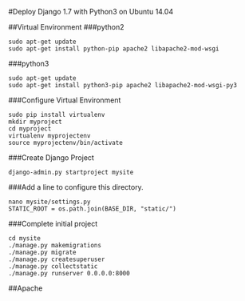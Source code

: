 #Deploy Django 1.7 with Python3 on Ubuntu 14.04

##Virtual Environment
###python2
```
sudo apt-get update
sudo apt-get install python-pip apache2 libapache2-mod-wsgi
```
###python3
```
sudo apt-get update
sudo apt-get install python3-pip apache2 libapache2-mod-wsgi-py3
```

###Configure Virtual Environment
```
sudo pip install virtualenv
mkdir myproject
cd myproject
virtualenv myprojectenv
source myprojectenv/bin/activate
```

###Create Django Project
```
django-admin.py startproject mysite
```
###Add a line to configure this directory.
```
nano mysite/settings.py
STATIC_ROOT = os.path.join(BASE_DIR, "static/")
```
###Complete initial project 
```
cd mysite
./manage.py makemigrations
./manage.py migrate
./manage.py createsuperuser
./manage.py collectstatic
./manage.py runserver 0.0.0.0:8000
```

##Apache

